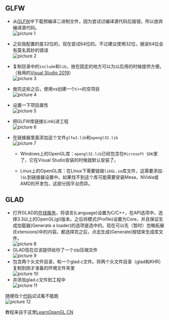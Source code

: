 GLFW
---

- 从[GLFW](https://www.glfw.org/download.html)中下载预编译二进制文件，因为尝试过编译源代码后报错，所以放弃编译源代码。  
![picture 1](https://github.com/YiShiChangAnLuan/images/blob/master/OpenGL%20GLFW%26%26GLAD%20Win10%E7%8E%AF%E5%A2%83%E9%85%8D%E7%BD%AE/1.png)  

- 之前我配置的是32位的，现在尝试64位的。不过建议使用32位，据说64位会有莫名其妙的错误  
![picture 2](https://github.com/YiShiChangAnLuan/images/blob/master/OpenGL%20GLFW%26%26GLAD%20Win10%E7%8E%AF%E5%A2%83%E9%85%8D%E7%BD%AE/2.png)  

- 复制目录中的`include`和`lib`，放在固定的地方可以为以后用的时候提供方便。（我用的[Visual Studio 2019](https://visualstudio.microsoft.com/vs2019-launch/)）  
![picture 3](https://github.com/YiShiChangAnLuan/images/blob/master/OpenGL%20GLFW%26%26GLAD%20Win10%E7%8E%AF%E5%A2%83%E9%85%8D%E7%BD%AE/3.png)  

- 做完这些之后，使用vs创建一个`C++`的空项目  
![picture 4](https://github.com/YiShiChangAnLuan/images/blob/master/OpenGL%20GLFW%26%26GLAD%20Win10%E7%8E%AF%E5%A2%83%E9%85%8D%E7%BD%AE/4.png)  

- 设置一下项目属性  
![picture 5](https://github.com/YiShiChangAnLuan/images/blob/master/OpenGL%20GLFW%26%26GLAD%20Win10%E7%8E%AF%E5%A2%83%E9%85%8D%E7%BD%AE/5.png)  

- 把GLFW库链接(Link)进工程  
![picture 6](https://github.com/YiShiChangAnLuan/images/blob/master/OpenGL%20GLFW%26%26GLAD%20Win10%E7%8E%AF%E5%A2%83%E9%85%8D%E7%BD%AE/6.png) 

- 在链接器里面添加这个文件`glfw3.lib`和`opengl32.lib`  
![picture 7](https://github.com/YiShiChangAnLuan/images/blob/master/OpenGL%20GLFW%26%26GLAD%20Win10%E7%8E%AF%E5%A2%83%E9%85%8D%E7%BD%AE/7.png) 
    - Windows上的OpenGL库：`opengl32.lib`已经包含在`Microsoft SDK`里了，它在Visual Studio安装的时候就默认安装了。

    - Linux上的OpenGL库：在Linux下需要链接`libGL.so`库文件，这需要添加`-lGL`到链接器设置中。如果找不到这个库可能需要安装Mesa，NVidia或AMD的开发包，这部分因平台而异。  

GLAD
---
- 打开GLAD的[在线服务](https://glad.dav1d.de/)，将语言(Language)设置为C/C++，在API选项中，选择3.3以上的OpenGL(gl)版本。之后将模式(Profile)设置为Core，并且保证生成加载器(Generate a loader)的选项是选中的。现在可以先（暂时）忽略拓展(Extensions)中的内容。都选择完之后，点击生成(Generate)按钮来生成库文件。  
![picture 8](https://github.com/YiShiChangAnLuan/images/blob/master/OpenGL%20GLFW%26%26GLAD%20Win10%E7%8E%AF%E5%A2%83%E9%85%8D%E7%BD%AE/8.png)
- GLAD现在应该提供给你了一个zip压缩文件  
![picture 9](https://github.com/YiShiChangAnLuan/images/blob/master/OpenGL%20GLFW%26%26GLAD%20Win10%E7%8E%AF%E5%A2%83%E9%85%8D%E7%BD%AE/9.png)  
- 包含两个头文件目录，和一个glad.c文件。将两个头文件目录（glad和KHR）复制到刚才准备的环境文件夹里  
![picture 10](https://github.com/YiShiChangAnLuan/images/blob/master/OpenGL%20GLFW%26%26GLAD%20Win10%E7%8E%AF%E5%A2%83%E9%85%8D%E7%BD%AE/10.png)  
- 并添加glad.c文件到工程中  
![picture 11](https://github.com/YiShiChangAnLuan/images/blob/master/OpenGL%20GLFW%26%26GLAD%20Win10%E7%8E%AF%E5%A2%83%E9%85%8D%E7%BD%AE/11.png) 

随便找个[代码](https://learnopengl.com/code_viewer_gh.php?code=src/1.getting_started/1.2.hello_window_clear/hello_window_clear.cpp)试试看不能跑  
![picture 12](https://github.com/YiShiChangAnLuan/images/blob/master/OpenGL%20GLFW%26%26GLAD%20Win10%E7%8E%AF%E5%A2%83%E9%85%8D%E7%BD%AE/12.png)




教程来自于这里[LearnOpenGL CN](https://learnopengl-cn.github.io/)
